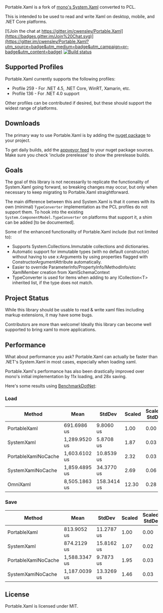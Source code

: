 Portable.Xaml is a fork of [mono's System.Xaml](https://github.com/mono/mono/tree/master/mcs/class/System.Xaml) converted to PCL.

This is intended to be used to read and write Xaml on desktop, mobile, and .NET Core platforms.

[![Join the chat at https://gitter.im/cwensley/Portable.Xaml](https://badges.gitter.im/Join%20Chat.svg)](https://gitter.im/cwensley/Portable.Xaml?utm_source=badge&utm_medium=badge&utm_campaign=pr-badge&utm_content=badge)
[![Build status](https://ci.appveyor.com/api/projects/status/tsbibgrcmd73a7tl/branch/master?svg=true)](https://ci.appveyor.com/project/cwensley/portable-xaml/branch/master)

## Supported Profiles

Portable.Xaml currently supports the following profiles:

- Profile 259 - For .NET 4.5, .NET Core, WinRT, Xamarin, etc.
- Profile 136 - For .NET 4.0 support

Other profiles can be contributed if desired, but these should support the widest range of platforms.

## Downloads

The primary way to use Portable.Xaml is by adding the [nuget package](https://www.nuget.org/packages/Portable.Xaml/) to your project.

To get daily builds, add the [appveyor feed](https://ci.appveyor.com/nuget/portable-xaml) to your nuget package sources.  Make sure you check 'include prerelease' to show the prerelease builds.

## Goals

The goal of this library is not necessarily to replicate the functionality of System.Xaml going forward, so breaking changes may occur, but only when necessary to keep migrating to Portable.Xaml straightforward.

The main difference between this and System.Xaml is that it comes with its own (minimal) `TypeConverter` implementation as the PCL profiles do not support them. To hook into the existing `System.ComponentModel.TypeConverter` on platforms that support it, a shim can be added [to be documented].

Some of the enhanced functionality of Portable.Xaml include (but not limited to):

- Supports System.Collections.Immutable collections and dictionaries.
- Automatic support for immutable types (with no default constructor) without having to use x:Arguments by using properties flagged with ConstructorArgumentAttribute automatically.
- Easier to override ParameterInfo/PropertyInfo/MethodInfo/etc XamlMember creation from XamlSchemaContext
- TypeConverter is used for items when adding to any ICollection&lt;T&gt; inherited list, if the type does not match.


## Project Status

While this library should be usable to read & write xaml files including markup extensions, it may have some bugs.

Contributors are more than welcome! Ideally this library can become well supported to bring xaml to more applications.

## Performance

What about performance you ask? Portable.Xaml can actually be faster than .NET's System.Xaml in most cases, especially when loading xaml.

Portable.Xaml's performance has also been drastically improved over mono's initial implementation by 11x loading, and 28x saving.

Here's some results using [BenchmarkDotNet](http://benchmarkdotnet.org):

### Load
Method |          Mean |      StdDev | Scaled | Scaled-StdDev |    Gen 0 | Allocated |
-------------------- |-------------- |------------ |------- |-------------- |--------- |---------- |
        PortableXaml |   691.6986 us |   9.8060 us |   1.00 |          0.00 |        - |  72.21 kB |
          SystemXaml | 1,289.9520 us |   5.8708 us |   1.87 |          0.03 |        - | 155.19 kB |
 PortableXamlNoCache | 1,603.6102 us |  10.8539 us |   2.32 |          0.03 |        - | 130.45 kB |
   SystemXamlNoCache | 1,859.4895 us |  34.3770 us |   2.69 |          0.06 |        - | 188.29 kB |
            OmniXaml | 8,505.1863 us | 158.3414 us |  12.30 |          0.28 | 164.5833 |   1.73 MB |

### Save
Method |          Mean |     StdDev | Scaled | Scaled-StdDev |   Gen 0 | Allocated |
-------------------- |-------------- |----------- |------- |-------------- |-------- |---------- |
        PortableXaml |   813.9052 us | 11.2787 us |   1.00 |          0.00 |       - | 146.18 kB |
          SystemXaml |   874.2129 us | 15.8162 us |   1.07 |          0.02 |       - | 120.03 kB |
 PortableXamlNoCache | 1,588.3347 us |  9.7873 us |   1.95 |          0.03 | 15.6250 | 197.46 kB |
   SystemXamlNoCache | 1,187.0039 us | 13.3269 us |   1.46 |          0.03 |       - | 142.01 kB |

## License

Portable.Xaml is licensed under MIT.

